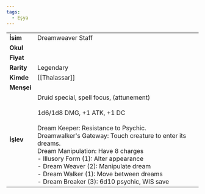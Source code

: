 ```yaml
---
tags:
  - Eşya
---  
```

  
|  |  |  
|---|---|  
| **İsim** | Dreamweaver Staff|  
| **Okul** | |  
| **Fiyat** | |  
| **Rarity** | Legendary|  
| **Kimde** | [[Thalassar]]|  
| **Menşei** | |  
| **İşlev** | Druid special, spell focus, (attunement)<br><br>1d6/1d8 DMG, +1 ATK, +1 DC<br><br>Dream Keeper: Resistance to Psychic.<br>Dreamwalker's Gateway: Touch creature to enter its dreams.<br>Dream Manipulation: Have 8 charges<br>- Illusory Form (1): Alter appearance<br>- Dream Weaver (2): Manipulate dream<br>- Dream Walker (1): Move between dreams<br>- Dream Breaker (3): 6d10 psychic, WIS save|  

